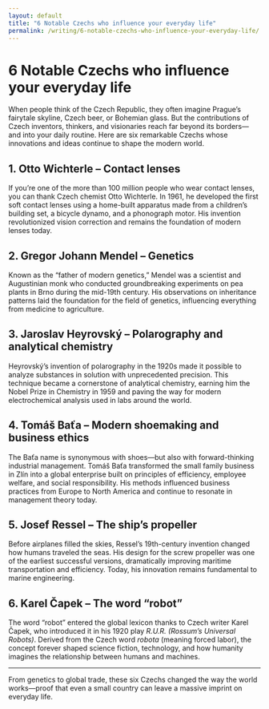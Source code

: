 ```yaml
---
layout: default
title: "6 Notable Czechs who influence your everyday life"
permalink: /writing/6-notable-czechs-who-influence-your-everyday-life/
---
```


# 6 Notable Czechs who influence your everyday life

When people think of the Czech Republic, they often imagine Prague’s fairytale skyline, Czech beer, or Bohemian glass. But the contributions of Czech inventors, thinkers, and visionaries reach far beyond its borders—and into your daily routine. Here are six remarkable Czechs whose innovations and ideas continue to shape the modern world.

## 1. Otto Wichterle – Contact lenses

If you’re one of the more than 100 million people who wear contact lenses, you can thank Czech chemist Otto Wichterle. In 1961, he developed the first soft contact lenses using a home-built apparatus made from a children’s building set, a bicycle dynamo, and a phonograph motor. His invention revolutionized vision correction and remains the foundation of modern lenses today.

## 2. Gregor Johann Mendel – Genetics

Known as the “father of modern genetics,” Mendel was a scientist and Augustinian monk who conducted groundbreaking experiments on pea plants in Brno during the mid-19th century. His observations on inheritance patterns laid the foundation for the field of genetics, influencing everything from medicine to agriculture.

## 3. Jaroslav Heyrovský – Polarography and analytical chemistry

Heyrovský’s invention of polarography in the 1920s made it possible to analyze substances in solution with unprecedented precision. This technique became a cornerstone of analytical chemistry, earning him the Nobel Prize in Chemistry in 1959 and paving the way for modern electrochemical analysis used in labs around the world.

## 4. Tomáš Baťa – Modern shoemaking and business ethics

The Baťa name is synonymous with shoes—but also with forward-thinking industrial management. Tomáš Baťa transformed the small family business in Zlín into a global enterprise built on principles of efficiency, employee welfare, and social responsibility. His methods influenced business practices from Europe to North America and continue to resonate in management theory today.

## 5. Josef Ressel – The ship’s propeller

Before airplanes filled the skies, Ressel’s 19th-century invention changed how humans traveled the seas. His design for the screw propeller was one of the earliest successful versions, dramatically improving maritime transportation and efficiency. Today, his innovation remains fundamental to marine engineering.

## 6. Karel Čapek – The word “robot”

The word “robot” entered the global lexicon thanks to Czech writer Karel Čapek, who introduced it in his 1920 play *R.U.R. (Rossum’s Universal Robots)*. Derived from the Czech word *robota* (meaning forced labor), the concept forever shaped science fiction, technology, and how humanity imagines the relationship between humans and machines.

---

From genetics to global trade, these six Czechs changed the way the world works—proof that even a small country can leave a massive imprint on everyday life.
